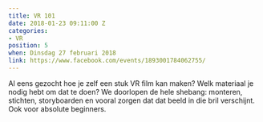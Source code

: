 ```yaml
---
title: VR 101
date: 2018-01-23 09:11:00 Z
categories:
- VR
position: 5
when: Dinsdag 27 februari 2018
link: https://www.facebook.com/events/1893001784062755/
---
```


Al eens gezocht hoe je zelf een stuk VR film kan maken? Welk materiaal je nodig hebt om dat te doen?
We doorlopen de hele shebang: monteren, stichten, storyboarden en vooral zorgen dat dat beeld in die bril verschijnt. Ook voor absolute beginners.
